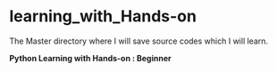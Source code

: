 # learning_with_Hands-on
The Master directory where I will save source codes which I will learn.

**Python Learning with Hands-on : Beginner**
